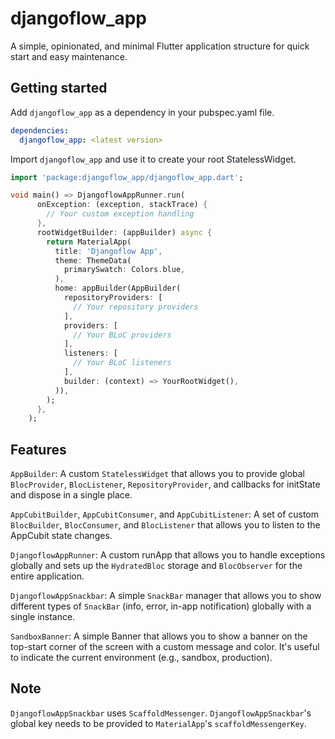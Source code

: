 # djangoflow_app

A simple, opinionated, and minimal Flutter application structure for quick start and easy maintenance.

## Getting started

Add `djangoflow_app` as a dependency in your pubspec.yaml file.

```yaml
dependencies:
  djangoflow_app: <latest version>
```

Import `djangoflow_app` and use it to create your root StatelessWidget.

```dart
import 'package:djangoflow_app/djangoflow_app.dart';

void main() => DjangoflowAppRunner.run(
      onException: (exception, stackTrace) {
        // Your custom exception handling
      },
      rootWidgetBuilder: (appBuilder) async {
        return MaterialApp(
          title: 'Djangoflow App',
          theme: ThemeData(
            primarySwatch: Colors.blue,
          ),
          home: appBuilder(AppBuilder(
            repositoryProviders: [
              // Your repository providers
            ],
            providers: [
              // Your BLoC providers
            ],
            listeners: [
              // Your BLoC listeners
            ],
            builder: (context) => YourRootWidget(),
          )),
        );
      },
    );
```

## Features

`AppBuilder`: A custom `StatelessWidget` that allows you to provide global `BlocProvider`, `BlocListener`, `RepositoryProvider`, and callbacks for initState and dispose in a single place.

`AppCubitBuilder`, `AppCubitConsumer`, and `AppCubitListener`: A set of custom `BlocBuilder`, `BlocConsumer`, and `BlocListener` that allows you to listen to the AppCubit state changes.

`DjangoflowAppRunner`: A custom runApp that allows you to handle exceptions globally and sets up the `HydratedBloc` storage and `BlocObserver` for the entire application.

`DjangoflowAppSnackbar`: A simple `SnackBar` manager that allows you to show different types of `SnackBar` (info, error, in-app notification) globally with a single instance.

`SandboxBanner`: A simple Banner that allows you to show a banner on the top-start corner of the screen with a custom message and color. It's useful to indicate the current environment (e.g., sandbox, production).

## Note

`DjangoflowAppSnackbar` uses `ScaffoldMessenger`. `DjangoflowAppSnackbar`'s global key needs to be provided to `MaterialApp`'s `scaffoldMessengerKey`.
